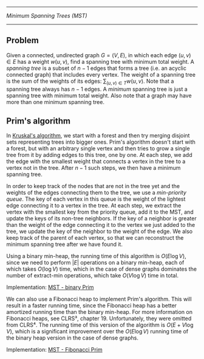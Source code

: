 ____________________________________
*Minimum Spanning Trees (MST)*
____________________________________

## Problem

Given a connected, undirected graph $G = (V, E)$, in which each edge $(u, v) \in E$ has a weight $w(u, v)$, find a spanning tree with minimum total weight. A *spanning tree* is a subset of $n - 1$ edges that forms a tree (i.e. an acyclic connected graph) that includes every vertex. The weight of a spanning tree is the sum of the weights of its edges: $\sum_{(u, v) \in T} w(u, v)$. Note that a spanning tree always has $n - 1$ edges. A *minimum* spanning tree is just a spanning tree with minimum total weight. Also note that a graph may have more than one minimum spanning tree.

## Prim's algorithm

In [Kruskal's algorithm](https://github.com/pl3onasm/AADS/tree/main/algorithms/graphs/MST-kruskal), we start with a forest and then try merging disjoint sets representing trees into bigger ones. Prim's algorithm doesn't start with a forest, but with an arbitrary single vertex and then tries to grow a single tree from it by adding edges to this tree, one by one. At each step, we add the edge with the smallest weight that connects a vertex in the tree to a vertex not in the tree. After $n - 1$ such steps, we then have a minimum spanning tree.

In order to keep track of the nodes that are not in the tree yet and the weights of the edges connecting them to the tree, we use a *min-priority queue*. The key of each vertex in this queue is the weight of the lightest edge connecting it to a vertex in the tree. At each step, we extract the vertex with the smallest key from the priority queue, add it to the MST, and update the keys of its non-tree neighbors. If the key of a neighbor is greater than the weight of the edge connecting it to the vertex we just added to the tree, we update the key of the neighbor to the weight of the edge. We also keep track of the parent of each vertex, so that we can reconstruct the minimum spanning tree after we have found it.

Using a binary min-heap, the running time of this algorithm is $O(E \log V)$, since we need to perform $|E|$ operations on a binary min-heap, each of which takes $O(\log V)$ time, which in the case of dense graphs dominates the number of extract-min operations, which take $O(V \log V)$ time in total.

Implementation: [MST - binary Prim](https://github.com/pl3onasm/AADS/blob/main/algorithms/graphs/mst/prim-1.c)

We can also use a Fibonacci heap to implement Prim's algorithm. This will result in a faster running time, since the Fibonacci heap has a better amortized running time than the binary min-heap. For more information on Fibonacci heaps, see CLRS³, chapter 19. Unfortunately, they were omitted from CLRS⁴. The running time of this version of the algorithm is $O(E + V \log V)$, which is a significant improvement over the $O(E \log V)$ running time of the binary heap version in the case of dense graphs.

Implementation: [MST - Fibonacci Prim](https://github.com/pl3onasm/AADS/blob/main/algorithms/graphs/mst/prim-2.c)
